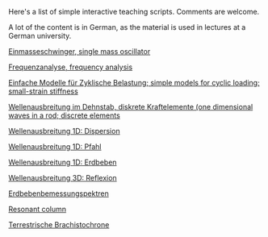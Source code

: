 Here's a list of simple interactive teaching scripts. Comments are welcome.

A lot of the content is in German, as the material is used in lectures at a German university.

[Einmasseschwinger, single mass oscillator](single_mass_oscillator.html)

[Frequenzanalyse, frequency analysis](frequency_analysis.html)

[Einfache Modelle für Zyklische Belastung; simple models for cyclic loading; small-strain stiffness](soil_model.html)

[Wellenausbreitung im Dehnstab, diskrete Kraftelemente (one dimensional waves in a rod; discrete elements](wave1d_discrete_elements.html)

[Wellenausbreitung 1D: Dispersion](wave1d_dispersion.html)

[Wellenausbreitung 1D: Pfahl](wave1d_pile.html)

[Wellenausbreitung 1D: Erdbeben](wave1d_earthquake.html)

[Wellenausbreitung 3D: Reflexion](wave3d_reflection.html)

[Erdbebenbemessungspektren](elastic_response_spectrum.html)

[Resonant column](resonant_column.html)

[Terrestrische Brachistochrone](terrestrial_brachistochrone.html)

